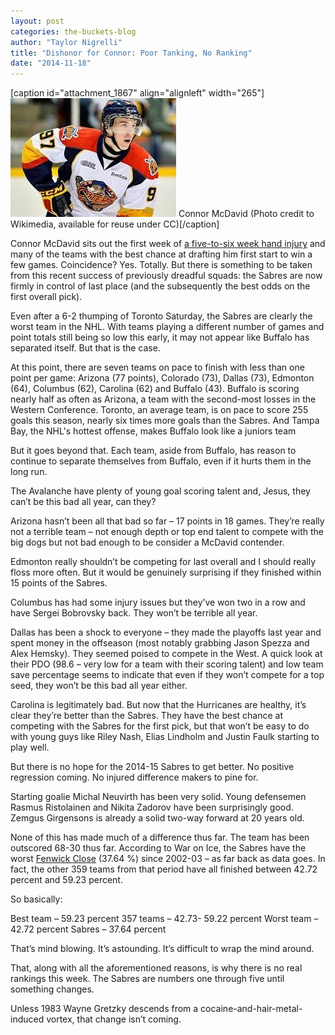 ```yaml
---
layout: post
categories: the-buckets-blog
author: "Taylor Nigrelli"
title: "Dishonor for Connor: Poor Tanking, No Ranking"
date: "2014-11-18"
---
```


\[caption id="attachment\_1867" align="alignleft" width="265"\][![Connor McDavid (Photo credit to Wikimedia, available for reuse under CC)](/img/mcdavid-e1416340945544.jpg)](http://www.thehighscreen.com/wp-content/uploads/2014/11/mcdavid-e1416340945544.jpg) Connor McDavid (Photo credit to Wikimedia, available for reuse under CC)\[/caption\]

Connor McDavid sits out the first week of [a five-to-six week hand injury](http://www.sportingnews.com/nhl/story/2014-11-11/connor-mcdavid-fight-hand-injury-erie-otters-jack-eichel) and many of the teams with the best chance at drafting him first start to win a few games. Coincidence? Yes. Totally. But there is something to be taken from this recent success of previously dreadful squads: the Sabres are now firmly in control of last place (and the subsequently the best odds on the first overall pick).

Even after a 6-2 thumping of Toronto Saturday, the Sabres are clearly the worst team in the NHL. With teams playing a different number of games and point totals still being so low this early, it may not appear like Buffalo has separated itself. But that is the case.

At this point, there are seven teams on pace to finish with less than one point per game: Arizona (77 points), Colorado (73), Dallas (73), Edmonton (64), Columbus (62), Carolina (62) and Buffalo (43). Buffalo is scoring nearly half as often as Arizona, a team with the second-most losses in the Western Conference. Toronto, an average team, is on pace to score 255 goals this season, nearly six times more goals than the Sabres. And Tampa Bay, the NHL's hottest offense, makes Buffalo look like a juniors team

But it goes beyond that. Each team, aside from Buffalo, has reason to continue to separate themselves from Buffalo, even if it hurts them in the long run.

The Avalanche have plenty of young goal scoring talent and, Jesus, they can’t be this bad all year, can they?

Arizona hasn’t been all that bad so far – 17 points in 18 games. They’re really not a terrible team – not enough depth or top end talent to compete with the big dogs but not bad enough to be consider a McDavid contender.

Edmonton really shouldn’t be competing for last overall and I should really floss more often. But it would be genuinely surprising if they finished within 15 points of the Sabres.

Columbus has had some injury issues but they’ve won two in a row and have Sergei Bobrovsky back. They won’t be terrible all year.

Dallas has been a shock to everyone – they made the playoffs last year and spent money in the offseason (most notably grabbing Jason Spezza and Alex Hemsky). They seemed poised to compete in the West. A quick look at their PDO (98.6 – very low for a team with their scoring talent) and low team save percentage seems to indicate that even if they won’t compete for a top seed, they won’t be this bad all year either.

Carolina is legitimately bad. But now that the Hurricanes are healthy, it’s clear they’re better than the Sabres. They have the best chance at competing with the Sabres for the first pick, but that won’t be easy to do with young guys like Riley Nash, Elias Lindholm and Justin Faulk starting to play well.

But there is no hope for the 2014-15 Sabres to get better. No positive regression coming. No injured difference makers to pine for.

Starting goalie Michal Neuvirth has been very solid. Young defensemen Rasmus Ristolainen and Nikita Zadorov have been surprisingly good. Zemgus Girgensons is already a solid two-way forward at 20 years old.

None of this has made much of a difference thus far. The team has been outscored 68-30 thus far. According to War on Ice, the Sabres have the worst [Fenwick Close](http://kuklaskorner.com/psh/comments/fenwick-close-score) (37.64 %) since 2002-03 – as far back as data goes. In fact, the other 359 teams from that period have all finished between 42.72 percent and 59.23 percent.

So basically:

Best team – 59.23 percent 357 teams – 42.73- 59.22 percent Worst team – 42.72 percent Sabres – 37.64 percent

That’s mind blowing. It’s astounding. It’s difficult to wrap the mind around.

That, along with all the aforementioned reasons, is why there is no real rankings this week. The Sabres are numbers one through five until something changes.

Unless 1983 Wayne Gretzky descends from a cocaine-and-hair-metal-induced vortex, that change isn’t coming.

